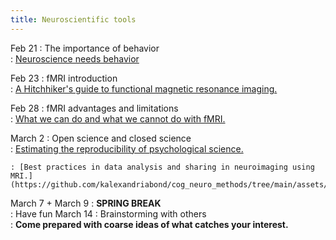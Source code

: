 ```yaml
---
title: Neuroscientific tools
---
```


Feb 21
:  The importance of behavior  
    : [Neuroscience needs behavior](https://github.com/kalexandriabond/cog_neuro_methods/tree/main/assets/readings/rooij_baggio_2021.pdf)

Feb 23
:  fMRI introduction  
    : [A Hitchhiker's guide to functional magnetic resonance imaging.](https://github.com/kalexandriabond/cog_neuro_methods/tree/main/assets/readings/soares_et_2016.pdf)

Feb 28
:   fMRI advantages and limitations   
    : [What we can do and what we cannot do with fMRI.](https://github.com/kalexandriabond/cog_neuro_methods/tree/main/assets/readings/logothetis_2008.pdf)

March 2
:   Open science and closed science   
    : [Estimating the reproducibility of psychological science.](https://github.com/kalexandriabond/cog_neuro_methods/tree/main/assets/readings/osf_2015.pdf)

    : [Best practices in data analysis and sharing in neuroimaging using MRI.](https://github.com/kalexandriabond/cog_neuro_methods/tree/main/assets/readings/nichols_et_2017.pdf)

March 7 + March 9
:  **SPRING BREAK**  
   : Have fun
March 14
:   Brainstorming with others   
    : **Come prepared with coarse ideas of what catches your interest.**
